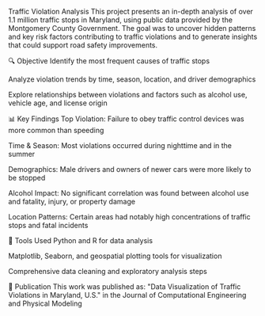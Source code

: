 Traffic Violation Analysis
This project presents an in-depth analysis of over 1.1 million traffic stops in Maryland, using public data provided by the Montgomery County Government. The goal was to uncover hidden patterns and key risk factors contributing to traffic violations and to generate insights that could support road safety improvements.

🔍 Objective
Identify the most frequent causes of traffic stops

Analyze violation trends by time, season, location, and driver demographics

Explore relationships between violations and factors such as alcohol use, vehicle age, and license origin

📊 Key Findings
Top Violation: Failure to obey traffic control devices was more common than speeding

Time & Season: Most violations occurred during nighttime and in the summer

Demographics: Male drivers and owners of newer cars were more likely to be stopped

Alcohol Impact: No significant correlation was found between alcohol use and fatality, injury, or property damage

Location Patterns: Certain areas had notably high concentrations of traffic stops and fatal incidents

🧰 Tools Used
Python and R for data analysis

Matplotlib, Seaborn, and geospatial plotting tools for visualization

Comprehensive data cleaning and exploratory analysis steps

📄 Publication
This work was published as:
"Data Visualization of Traffic Violations in Maryland, U.S."
in the Journal of Computational Engineering and Physical Modeling
